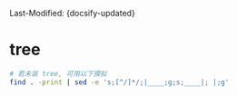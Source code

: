 Last-Modified: {docsify-updated}

# tree

```sh
# 若未装 tree, 可用以下摸拟  
find . -print | sed -e 's;[^/]*/;|____;g;s;____|; |;g'
```
